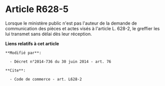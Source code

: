 # Article R628-5

Lorsque le ministère public n'est pas l'auteur de la demande de communication des pièces et actes visés à l'article L. 628-2,
le greffier les lui transmet sans délai dès leur réception.

**Liens relatifs à cet article**

	**Modifié par**:

	  - Décret n°2014-736 du 30 juin 2014 - art. 76

	**Cite**:

	  - Code de commerce - art. L628-2
